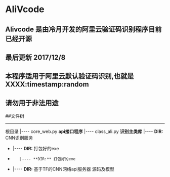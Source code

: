 # AliVcode
## Alivcode 是由冷月开发的阿里云验证码识别程序目前已经开源
## 最后更新 2017/12/8
## 本程序适用于阿里云默认验证码识别,也就是 XXXX:timestamp:random
## 请勿用于非法用途
##文件树
- - ----
根目录
|---- core_web.py **api接口程序**
|---- class_ali.py **识别主类库**
|---- **DIR:** CNN识别服务
*    |---- **DIR:** 打包好的exe
*        |---- **DIR:** 打包好的exe
*    |---- **DIR:** 基于TF的CNN网络api服务器 源码及模型

